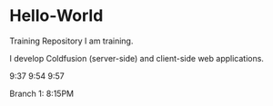 # Hello-World
Training Repository
I am training.

I develop Coldfusion (server-side) and client-side web applications.

9:37
9:54
9:57

Branch 1: 8:15PM
